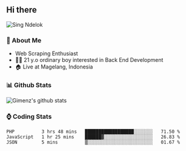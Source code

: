 
## Hi there
 ![Sing Ndelok](https://komarev.com/ghpvc/?username=Gimenz&color=green)

### 👤 About Me
* Web Scraping Enthusiast
* 🤷‍♂️ 21 y.o ordinary boy interested in Back End Development
* 🏠 Live at Magelang, Indonesia 

### 📊 Github Stats
  <img alt="Gimenz's github stats" src="https://github-readme-stats.vercel.app/api?username=Gimenz&count_private=true&hide=issues&show_icons=true&include_all_commits=true&line_height=24&border_radius=0"/>

### ⌚ Coding Stats
<!--START_SECTION:waka-->

```text
PHP          3 hrs 48 mins   ██████████████████░░░░░░░   71.50 %
JavaScript   1 hr 25 mins    ██████▓░░░░░░░░░░░░░░░░░░   26.83 %
JSON         5 mins          ▒░░░░░░░░░░░░░░░░░░░░░░░░   01.67 %
```

<!--END_SECTION:waka-->
